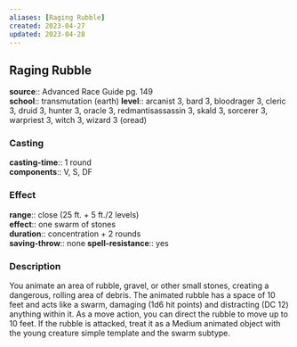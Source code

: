 ```yaml
---
aliases: [Raging Rubble]
created: 2023-04-27
updated: 2023-04-28
---
```


## Raging Rubble

**source**:: Advanced Race Guide pg. 149  
**school**:: transmutation (earth)
**level**:: arcanist 3, bard 3, bloodrager 3, cleric 3, druid 3, hunter 3, oracle 3, redmantisassassin 3, skald 3, sorcerer 3, warpriest 3, witch 3, wizard 3 (oread)

### Casting

**casting-time**:: 1 round  
**components**:: V, S, DF

### Effect

**range**:: close (25 ft. + 5 ft./2 levels)  
**effect**:: one swarm of stones  
**duration**:: concentration + 2 rounds  
**saving-throw**:: none
**spell-resistance**:: yes

### Description

You animate an area of rubble, gravel, or other small stones, creating a dangerous, rolling area of debris. The animated rubble has a space of 10 feet and acts like a swarm, damaging (1d6 hit points) and distracting (DC 12) anything within it. As a move action, you can direct the rubble to move up to 10 feet. If the rubble is attacked, treat it as a Medium animated object with the young creature simple template and the swarm subtype.
